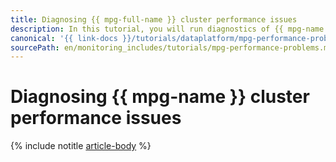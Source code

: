 ```yaml
---
title: Diagnosing {{ mpg-full-name }} cluster performance issues
description: In this tutorial, you will run diagnostics of {{ mpg-name }} cluster performance issues.
canonical: '{{ link-docs }}/tutorials/dataplatform/mpg-performance-problems'
sourcePath: en/monitoring_includes/tutorials/mpg-performance-problems.md
---
```


# Diagnosing {{ mpg-name }} cluster performance issues

{% include notitle [article-body](../../_tutorials/dataplatform/mpg-performance-problems.md) %}
